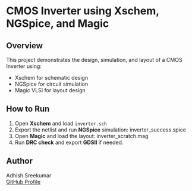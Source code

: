 # CMOS Inverter using Xschem, NGSpice, and Magic

## Overview
This project demonstrates the design, simulation, and layout of a CMOS Inverter using:
- Xschem for schematic design  
- NGSpice for circuit simulation  
- Magic VLSI for layout design  

## How to Run
1. Open **Xschem** and load `inverter.sch`
2. Export the netlist and run **NGSpice** simulation:
	inverter_success.spice
3. Open **Magic** and load the layout:
	inverter_scratch.mag
4. Run **DRC check** and export **GDSII** if needed.

## Author
Adhish Sreekumar  
[GitHub Profile](https://github.com/Adhish-Sreekumar)

